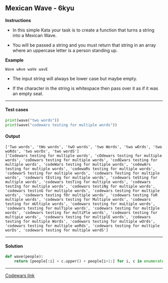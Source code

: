## Mexican Wave - 6kyu

**Instructions**

- In this simple Kata your task is to create a function that turns a string into a Mexican Wave.

- You will be passed a string and you must return that string in an array where an uppercase letter is a person standing up.

**Example**

```
Wave wAve waVe wavE
```

- The input string will always be lower case but maybe empty.

- If the character in the string is whitespace then pass over it as if it was an empty seat.

---

#### Test cases

```python
print(wave("two words"))
print(wave("codewars testing for multiple words"))
```

#### Output
```
['Two words', 'tWo words', 'twO words', 'two Words', 'two wOrds', 'two woRds', 'two worDs', 'two wordS']
['Codewars testing for multiple words', 'cOdewars testing for multiple words', 'coDewars testing for multiple words', 'codEwars testing for multiple words', 'codeWars testing for multiple words', 'codewArs testing for multiple words', 'codewaRs testing for multiple words', 'codewarS testing for multiple words', 'codewars Testing for multiple words', 'codewars tEsting for multiple words', 'codewars teSting for multiple words', 'codewars tesTing for multiple words', 'codewars testIng for multiple words', 'codewars testiNg for multiple words', 'codewars testinG for multiple words', 'codewars testing For multiple words', 'codewars testing fOr multiple words', 'codewars testing foR multiple words', 'codewars testing for Multiple words', 'codewars testing for mUltiple words', 'codewars testing for muLtiple words', 'codewars testing for mulTiple words', 'codewars testing for multIple words', 'codewars testing for multiPle words', 'codewars testing for multipLe words', 'codewars testing for multiplE words', 'codewars testing for multiple Words', 'codewars testing for multiple wOrds', 'codewars testing for multiple woRds', 'codewars testing for multiple worDs', 'codewars testing for multiple wordS']
```

---

#### Solution

```python
def wave(people):
    return [people[:i] + c.upper() + people[i+1:] for i, c in enumerate(people) if c.isalpha()]
```

---


[Codewars link](https://www.codewars.com/kata/58f5c63f1e26ecda7e000029)
